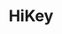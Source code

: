---
title: HiKey
description: |-
    HiKey as a 96boards.ai product.
image:
    path: /assets/images/products/hikey.png
    name: hikey.png
specification: CE
---